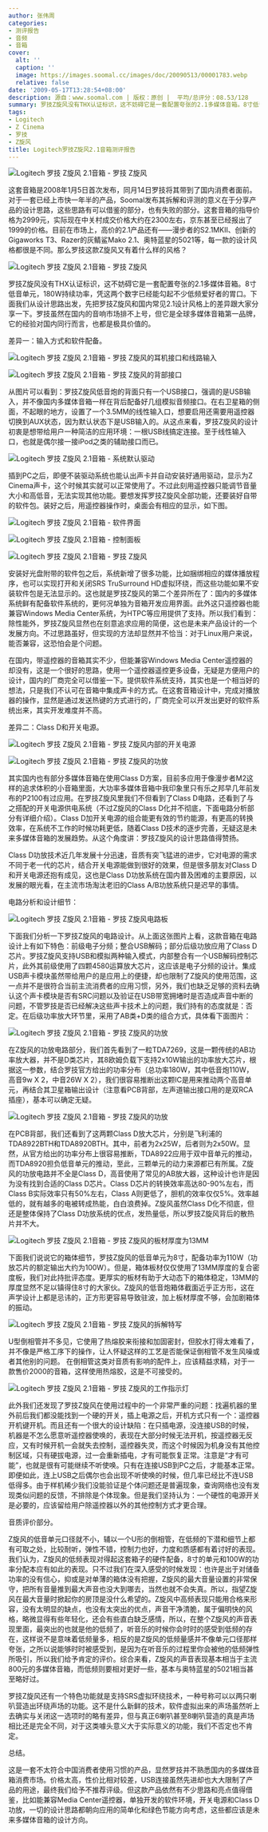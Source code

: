 ```yaml
---
author: 张伟周
categories:
- 测评报告
- 音频
- 音箱
cover:
  alt: ''
  caption: ''
  image: https://images.soomal.cc/images/doc/20090513/00001783.webp
  relative: false
date: '2009-05-17T13:28:54+08:00'
description: 源自：www.soomal.com | 版权：原创 |  平均/总评分：08.53/128
summary: 罗技Z旋风没有THX认证标识，这不妨碍它是一套配置夸张的2.1多媒体音箱。8寸低音单元，180W持续功率，凭这两个数字已经能勾起不少低频爱好者的胃口。下面我们从设计思路出发，先把罗技Z旋风和国内常见2.1设计风格上的差异跟大家分享一下。罗技虽然在国内的音响市场排不上号，但它是全球多媒体音箱第一品牌，它的经验对国内同行而言，也都是极具价值的。
tags:
- Logitech
- Z Cinema
- 罗技
- Z旋风
title: Logitech罗技Z旋风2.1音箱测评报告
---
```


![Logitech 罗技 Z旋风 2.1音箱 - 罗技 Z旋风](https://images.soomal.cc/images/doc/20090513/00001782.webp)

这套音箱是2008年1月5日首次发布，同月14日罗技将其带到了国内消费者面前。对于一套已经上市快一年半的产品，Soomal发布其拆解和评测的意义在于分享产品的设计思路，这些思路有可以借鉴的部分，也有失败的部分。这套音箱的指导价格为2999元，实际现在中关村成交价格大约在2300左右，京东甚至已经报出了1999的价格。目前在市场上，高价的2.1产品还有――漫步者的S2.1MKII、创新的Gigaworks T3、Razer的灰鲭鲨Mako 2.1、奥特蓝星的5021等，每一款的设计风格都很是不同。那么罗技这款Z旋风又有着什么样的风格？

![Logitech 罗技 Z旋风 2.1音箱 - 罗技 Z旋风](https://images.soomal.cc/images/doc/20090513/00001783.webp)

罗技Z旋风没有THX认证标识，这不妨碍它是一套配置夸张的2.1多媒体音箱。8寸低音单元，180W持续功率，凭这两个数字已经能勾起不少低频爱好者的胃口。下面我们从设计思路出发，先把罗技Z旋风和国内常见2.1设计风格上的差异跟大家分享一下。罗技虽然在国内的音响市场排不上号，但它是全球多媒体音箱第一品牌，它的经验对国内同行而言，也都是极具价值的。



差异一：输入方式和软件配备。



![Logitech 罗技 Z旋风 2.1音箱 - 罗技 Z旋风的耳机接口和线路输入](https://images.soomal.cc/images/doc/20090513/00001787.webp)



![Logitech 罗技 Z旋风 2.1音箱 - 罗技 Z旋风的背部接口](https://images.soomal.cc/images/doc/20090513/00001790.webp)

从图片可以看到：罗技Z旋风低音炮的背面只有一个USB接口，强调的是USB输入，并不像国内多媒体音箱一样在背后配备好几组模拟音频接口。在右卫星箱的侧面，不起眼的地方，设置了一个3.5MM的线性输入口，想要启用还需要用遥控器切换到AUX状态，因为默认状态下是USB输入的。从这点来看，罗技Z旋风的设计初衷是想带给用户一种简洁的应用环境：一根USB线搞定连接。至于线性输入口，也就是偶尔接一接iPod之类的辅助接口而已。



![Logitech 罗技 Z旋风 2.1音箱 - 系统默认驱动](https://images.soomal.cc/images/doc/20090517/00001849.webp)

插到PC之后，即便不装驱动系统也能认出声卡并自动安装好通用驱动，显示为Z Cinema声卡，这个时候其实就可以正常使用了。不过此刻用遥控器只能调节音量大小和高低音，无法实现其他功能。要想发挥罗技Z旋风全部功能，还要装好自带的软件包。装好之后，用遥控器操作时，桌面会有相应的显示，如下图。



![Logitech 罗技 Z旋风 2.1音箱 - 软件界面](https://images.soomal.cc/images/doc/20090517/00001850.webp)



![Logitech 罗技 Z旋风 2.1音箱 - 控制面板](https://images.soomal.cc/images/doc/20090517/00001851.webp)



![Logitech 罗技 Z旋风 2.1音箱 - 罗技 Z旋风](https://images.soomal.cc/images/doc/20090513/00001784.webp)

安装好光盘附带的软件包之后，系统新增了很多功能，比如捆绑相应的媒体播放程序，也可以实现打开和关闭SRS TruSurround HD虚拟环绕，而这些功能如果不安装软件包是无法显示的。这也就是罗技Z旋风的第二个差异所在了：国内的多媒体系统鲜有配备软件系统的，更何况单独为音箱开发应用界面。此外这只遥控器也能兼容Windows Media Center系统，为HTPC等应用提供了支持。所以我们看到：除性能外，罗技Z旋风显然也在刻意追求应用的简便，这也是未来产品设计的一个发展方向。不过思路虽好，但实现的方法却显然并不恰当：对于Linux用户来说，能否兼容，这恐怕会是个问题。

在国内，带遥控器的音箱其实不少，但能兼容Windows Media Center遥控器的却没有，这是一个很好的思路，使用一个遥控器遥控更多设备，无疑是方便用户的设计，国内的厂商完全可以借鉴一下。提供软件系统支持，其实也是一个相当好的想法，只是我们不认可在音箱中集成声卡的方式。在这套音箱设计中，完成对播放器的操作，显然是通过发送热键的方式进行的，厂商完全可以开发出更好的软件系统出来，其实开发难度并不高。



差异二：Class D和开关电源。



![Logitech 罗技 Z旋风 2.1音箱 - 罗技 Z旋风内部的开关电源](https://images.soomal.cc/images/doc/20090513/00001793.webp)



![Logitech 罗技 Z旋风 2.1音箱 - 罗技 Z旋风的功放](https://images.soomal.cc/images/doc/20090513/00001798.webp)

其实国内也有部分多媒体音箱在使用Class D方案，目前多应用于像漫步者M2这样的追求体积的小音箱里面，大功率多媒体音箱中我印象里只有乐之邦早几年前发布的P2100有过应用。在罗技Z旋风里我们不但看到了Class D电路，还看到了与之搭配的开关电源供电系统（不过Z旋风的Class D化并不彻底，下面电路分析部分有详细介绍）。Class D加开关电源的组合能更有效的节约能源，有更高的转换效率，在系统不工作的时候功耗更低，随着Class D技术的逐步完善，无疑这是未来多媒体音箱的发展趋势。从这个角度讲：罗技Z旋风的设计思路值得赞扬。

Class D功放技术近几年发展十分迅速，音质有突飞猛进的进步，它对电源的需求不同于老一代的芯片，结合开关电源能做到很好的效果，但是很多朋友对Class D和开关电源还抱有成见，这也是Class D功放系统在国内普及困难的主要原因，以发展的眼光看，在主流市场淘汰老旧的Class A/B功放系统只是迟早的事情。



电路分析和设计细节：



![Logitech 罗技 Z旋风 2.1音箱 - 罗技 Z旋风电路板](https://images.soomal.cc/images/doc/20090517/00001852.webp)

下面我们分析一下罗技Z旋风的电路设计。从上面这张图片上看，这款音箱在电路设计上有如下特色：前级电子分频；整合USB解码；部分后级功放应用了Class D芯片。罗技Z旋风支持USB和模拟两种输入模式，内部整合有一个USB解码控制芯片，此外其前级使用了四颗4580运算放大芯片，这应该是电子分频的设计。集成USB声卡模块虽然带给用户的是应用上的便捷，却也限制了Z旋风的使用范围，这一点并不是很符合当前主流消费者的应用习惯，另外，我们也缺乏足够的资料去确认这个声卡模块是否有SRC问题以及验证在USB带宽拥堵时是否造成声音中断的问题，不管罗技是否已经解决这些声卡技术上的问题，我们持有的态度就是：否定。在后级功率放大环节里，采用了AB类+D类的组合方式，具体看下面图片：



![Logitech 罗技 Z旋风 2.1音箱 - 罗技 Z旋风的功放](https://images.soomal.cc/images/doc/20090513/00001799.webp)

在Z旋风的功放电路部分，我们首先看到了一粒TDA7269，这是一颗传统的AB功率放大器，并不是D类芯片，其8欧姆负载下支持2x10W输出的功率放大芯片，根据这一参数，结合罗技官方给出的功率分布（总功率180W，其中低音炮110W，高音9w X 2，中音26W X 2），我们很容易推断出这颗IC是用来推动两个高音单元，再结合其卫星箱输出设计（注意看PCB背部，左声道输出接口用的是双RCA插座），基本可以确定无疑。



![Logitech 罗技 Z旋风 2.1音箱 - 罗技 Z旋风的功放](https://images.soomal.cc/images/doc/20090513/00001798.webp)

在PCB背部，我们还看到了这两颗Class D放大芯片，分别是飞利浦的TDA8922BTH和TDA8920BTH。其中，前者为2x25W，后者则为2x50W。显然，从官方给出的功率分布上很容易推断，TDA8922应用于双中音单元的推动，而TDA8920担负低音单元的推动，至此，三颗单元的动力来源都已有所属。Z旋风的功放电路并不全是Class D，高音使用了常见的AB放大器，这种设计也许是因为没有找到合适的Class D芯片。Class D芯片的转换效率高达80-90%左右，而Class B实际效率只有50%左右，Class A则更低了，胆机的效率仅仅5%。效率越低的，就有越多的电被转成热能，白白浪费掉。Z旋风虽然Class D化不彻底，但还是整体保持了Class D功放系统的优点，发热量低，所以罗技Z旋风背后的散热片并不大。



![Logitech 罗技 Z旋风 2.1音箱 - 罗技 Z旋风的板材厚度为13MM](https://images.soomal.cc/images/doc/20090513/00001792.webp)

下面我们说说它的箱体细节，罗技Z旋风的低音单元为8寸，配备功率为110W（功放芯片的额定输出大约为100W）。但是，箱体板材仅仅使用了13MM厚度的复合密度板，我们对此持批评态度。更厚实的板材有助于大动态下的箱体稳定，13MM的厚度显然不足以镇得住8寸的大家伙。Z旋风的低音炮箱体截面近乎正方形，这在声学设计上都是忌讳的，正方形更容易导致驻波，加上板材厚度不够，会加剧箱体的振动。



![Logitech 罗技 Z旋风 2.1音箱 - 罗技 Z旋风的拆解特写](https://images.soomal.cc/images/doc/20090513/00001791.webp)

U型倒相管并不多见，它使用了热熔胶来衔接和加固密封，但胶水打得太难看了，并不像是严格工序下的操作，让人怀疑这样的工艺是否能保证倒相管不发生风噪或者其他别的问题。 在倒相管这类对音质有影响的配件上，应该精益求精，对于一款售价2000的音箱，这样使用热熔胶，这是不可接受的。



![Logitech 罗技 Z旋风 2.1音箱 - 罗技 Z旋风的工作指示灯](https://images.soomal.cc/images/doc/20090513/00001800.webp)

此外我们还发现了罗技Z旋风在使用过程中的一个非常严重的问题：找遍机器的里外前后我们都没能找到一个硬的开关，插上电源之后，开机方式只有一个：遥控器开机键开机。而且还有一个很大的设计缺陷：在只插电源，没连接USB的时候，机器是不怎么愿意听遥控器使唤的，表现在大部分时候无法开机，按遥控器无反应，又有时候开机一会就失去控制，遥控器失灵，而这个时候因为机身没有其他控制区域，只有硬拔电源，过一会重新插电，才有可能恢复正常。注意是“才有可能”，也就是很有可能继续不听使唤。只有在连接USB到PC之后，才能基本正常。即便如此，连上USB之后偶尔也会出现不听使唤的时候，但几率已经比不连USB低得多。由于样机稀少我们没能验证是个体问题还是普遍现象，查询网络也没有发现类似问题的反馈，不排除是个体现象。但是我们坚持认为：一个硬性的电源开关是必要的，应该留给用户除遥控器以外的其他控制方式才更合理。



音质评价部分。

Z旋风的低音单元口径就不小，辅以一个U形的倒相管，在低频的下潜和细节上都有可取之处，比较耐听，弹性不错，控制力也好，力度和质感都有着讨好的表现。我们认为，Z旋风的低频表现对得起这套箱子的硬件配备，8寸的单元和100W的功率分配本应有如此的表现。只不过我们在深入感受的时候发现：也许是出于对储备功率的没有信心，抑或是对单薄的箱体没有把握，Z旋风的最大音量设置的非常保守，把所有音量推到最大声音也没大到哪去，当然也就不会失真。所以，指望Z旋风在最大音量时掀起你的房顶是没什么希望的。Z旋风中高频表现只能用合格来形容，没有太明显的缺点，也没有太突出的优点，声音干净清脆，属于偏明快的风格，略微显得有些年轻化，还会有些直白缺乏感情，所以，在整个Z旋风的声音表现里面，最突出的也就是他的低频了，听音乐的时候你会时时的感受到低频的存在，这样说不是意味着低频量多，相反的是Z旋风的低频量感并不像单元口径那样夸张，之所以说能够时时被感受到，是因为在听音乐的过程里你会被他的低频弹性所吸引，所以我们给予肯定的评价。综合来看，Z旋风的声音表现基本相当于主流800元的多媒体音箱，而低频则要相对更好一些，基本与奥特蓝星的5021相当甚至略好过。

罗技Z旋风还有一个特色功能就是支持SRS虚拟环绕技术，一种号称可以以两只喇叭营造出环绕声场的功能。这不是什么新鲜的技术，软件虚拟出来的声场虽然听上去确实与关闭这一选项时的略有差异，但与真正6喇叭甚至8喇叭营造的真是声场相比还是完全不同，对于这类噱头意义大于实际意义的功能，我们不否定也不肯定。



总结。

这是一套不太符合中国消费者使用习惯的产品，显然罗技并不熟悉国内的多媒体音箱消费市场。价格太高，性价比相对较差，USB连接虽然先进却也大大限制了产品的用途，最终我们给予不推荐评级。但这款产品依然有不少思路和亮点值得借鉴，比如能兼容Media Center遥控器，单独开发的软件环境，开关电源和Class D功放，一切的设计思路都朝向应用的简单化和绿色节能方向考虑，这些都应该是未来多媒体音箱的设计方向。